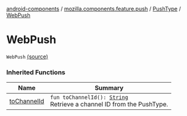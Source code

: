 [android-components](../../index.md) / [mozilla.components.feature.push](../index.md) / [PushType](index.md) / [WebPush](./-web-push.md)

# WebPush

`WebPush` [(source)](https://github.com/mozilla-mobile/android-components/blob/master/components/feature/push/src/main/java/mozilla/components/feature/push/AutoPushFeature.kt#L394)

### Inherited Functions

| Name | Summary |
|---|---|
| [toChannelId](to-channel-id.md) | `fun toChannelId(): `[`String`](https://kotlinlang.org/api/latest/jvm/stdlib/kotlin/-string/index.html)<br>Retrieve a channel ID from the PushType. |
